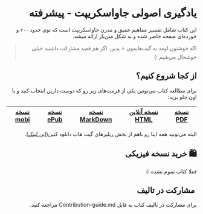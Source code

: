 <div dir="rtl">


# یادگیری اصولی جاواسکریپت - پیشرفته

این کتاب شامل تفسیر مفاهیم عمیق و مدرن جاواسکریپت است که توی حدود `۲۰۰` و خورده‌ای صفحه حاضر شده و به شکل متن‌باز ارائه میشه.

> اگه خوشتون اومد به گیت‌هابمون :star: بدین. اگر هم قصد مشارکت داشتید خیلی خوشحال می‌شیم :)

## از کجا شروع کنیم؟ 

برای مطالعه کتاب می‌تونین یکی از فرمت‌های زیر رو که دوست دارین انتخاب کنید و با اون جلو برید:

| [**نسخه PDF**](https://github.com/Mariotek/advanced-javascript/raw/master/book.pdf)      | [**نسخه آنلاین HTML**](https://advanced-javascript.sayjeyhi.com) | [**نسخه MarkDown**](https://github.com/Mariotek/advanced-javascript/blob/master/book.md#%D9%85%D8%AC%D9%85%D9%88%D8%B9%D9%87-%D8%B3%D9%88%D8%A7%D9%84%D8%A7%D8%AA-%D8%A7%D8%B3%D8%AA%D8%AE%D8%AF%D8%A7%D9%85%DB%8C-%D8%B1%DB%8C%D8%A7%DA%A9%D8%AA) | [**نسخه ePub**](https://github.com/Mariotek/advanced-javascript/raw/master/book.epub) | [**نسخه mobi**](https://github.com/Mariotek/advanced-javascript/raw/master/book.mobi) |
|-------------------|---------------|---------------|--------------------|-------------|

البته می‌تونید همه اینا رو باهم از بخش ریلیزهای گیت هاب دانلود کنین([این لینک](https://github.com/Mariotek/advanced-javascript/releases)).


## 🛍 خرید نسخه فیزیکی 

فعلا کتاب تموم نشده :)



## ‌ مشارکت در تالیف 

برای مشارکت در تالیف کتاب به فایل Contribution-guide.md مراجعه کنید.


</div>
